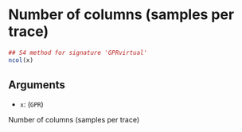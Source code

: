 # Number of columns (samples per trace)

```r
## S4 method for signature 'GPRvirtual'
ncol(x)
```

## Arguments

- `x`: (`GPR`)

Number of columns (samples per trace)
